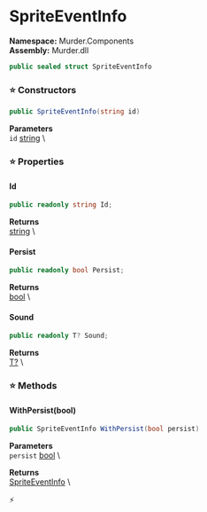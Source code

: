 # SpriteEventInfo

**Namespace:** Murder.Components \
**Assembly:** Murder.dll

```csharp
public sealed struct SpriteEventInfo
```

### ⭐ Constructors
```csharp
public SpriteEventInfo(string id)
```

**Parameters** \
`id` [string](https://learn.microsoft.com/en-us/dotnet/api/System.String?view=net-7.0) \

### ⭐ Properties
#### Id
```csharp
public readonly string Id;
```

**Returns** \
[string](https://learn.microsoft.com/en-us/dotnet/api/System.String?view=net-7.0) \
#### Persist
```csharp
public readonly bool Persist;
```

**Returns** \
[bool](https://learn.microsoft.com/en-us/dotnet/api/System.Boolean?view=net-7.0) \
#### Sound
```csharp
public readonly T? Sound;
```

**Returns** \
[T?](https://learn.microsoft.com/en-us/dotnet/api/System.Nullable-1?view=net-7.0) \
### ⭐ Methods
#### WithPersist(bool)
```csharp
public SpriteEventInfo WithPersist(bool persist)
```

**Parameters** \
`persist` [bool](https://learn.microsoft.com/en-us/dotnet/api/System.Boolean?view=net-7.0) \

**Returns** \
[SpriteEventInfo](../../Murder/Components/SpriteEventInfo.html) \



⚡
